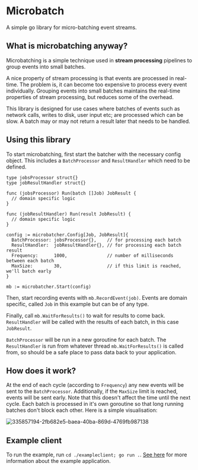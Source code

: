 # Microbatch

A simple go library for micro-batching event streams.

## What is microbatching anyway?

Microbatching is a simple technique used in **stream processing** pipelines to group events into small batches.

A nice property of stream processing is that events are processed in real-time. The problem is, it can become too expensive to process every event individually. Grouping events into small batches maintains the real-time properties of stream processing, but reduces some of the overhead.

This library is designed for use cases where batches of events such as network calls, writes to disk, user input etc; are processed which can be slow. A batch may or may not return a result later that needs to be handled.

## Using this library

To start microbatching, first start the batcher with the necessary config object. This includes a `BatchProcessor` and `ResultHandler` which need to be defined.

```
type jobsProcessor struct{}
type jobResultHandler struct{}

func (jobsProcessor) Run(batch []Job) JobResult {
  // domain specific logic
}

func (jobResultHandler) Run(result JobResult) {
  // domain specific logic
}

config := microbatcher.Config[Job, JobResult]{
  BatchProcessor: jobsProcessor{},    // for processing each batch
  ResultHandler:  jobResultHandler{}, // for processing each batch result
  Frequency:      1000,               // number of milliseconds between each batch
  MaxSize:        30,                 // if this limit is reached, we'll batch early
}

mb := microbatcher.Start(config)
```

Then, start recording events with `mb.RecordEvent(job)`. Events are domain specific, called `Job` in this example but can be of any type.

Finally, call `mb.WaitForResults()` to wait for results to come back. `ResultHandler` will be called with the results of each batch, in this case `JobResult`.

`BatchProcessor` will be run in a new goroutine for each batch. The `ResultHandler` is run from whatever thread `mb.WaitForResults()` is called from, so should be a safe place to pass data back to your application.

## How does it work?

At the end of each cycle (according to `Frequency`) any new events will be sent to the `BatchProcessor`. Additionally, if the `MaxSize` limit is reached, events will be sent early. Note that this doesn't affect the time until the next cycle. Each batch is processed in it's own goroutine so that long running batches don't block each other. Here is a simple visualisation:

![335857194-2fb682e5-baea-40ba-869d-4769fb987138](https://github.com/felixsebastian/microbatch/assets/30063980/455f2e0c-bd82-4040-aba0-98ac529f2903)

## Example client

To run the example, run `cd ./exampleclient; go run .`. [See here](https://github.com/felixsebastian/microbatch/tree/main/exampleclient) for more information about the example application.
